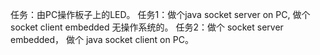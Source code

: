 任务：由PC操作板子上的LED。
任务1：做个java socket server on PC, 做个 socket client embedded 无操作系统的。
任务2：做个 socket server embedded， 做个 java socket client on PC。


